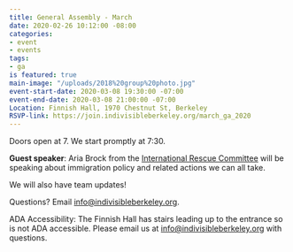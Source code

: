 ```yaml
---
title: General Assembly - March
date: 2020-02-26 10:12:00 -08:00
categories:
- event
- events
tags:
- ga
is featured: true
main-image: "/uploads/2018%20group%20photo.jpg"
event-start-date: 2020-03-08 19:30:00 -07:00
event-end-date: 2020-03-08 21:00:00 -07:00
Location: Finnish Hall, 1970 Chestnut St, Berkeley
RSVP-link: https://join.indivisibleberkeley.org/march_ga_2020
---
```


Doors open at 7. We start promptly at 7:30.

**Guest speaker**: Aria Brock from the [International Rescue Committee](https://www.rescue.org/) will be speaking about immigration policy and related actions we can all take.

We will also have team updates!

Questions? Email info@indivisibleberkeley.org.

ADA Accessibility: The Finnish Hall has stairs leading up to the entrance so is not ADA accessible. Please email us at info@indivisibleberkeley.org with questions.